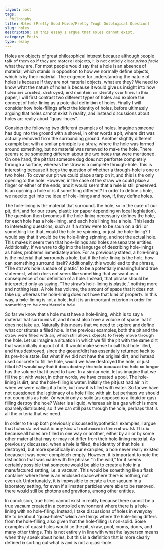 ```yaml
---
layout: post
tags:
- Philosophy
title: Holes (Pretty Good Movie/Pretty Tough Ontological Question)
slug: holes
description: In this essay I argue that holes cannot exist.
category: Posts
type: essay
---
```


Holes are objects of great philosophical interest because although people talk of them as if they are material objects, it is not entirely clear _prima facie_ what they are. For most people would say that a hole is an absence of material, which stands in opposition to how we normally define objects, which is by their material. The exigence for understanding the nature of holes is because if they are not material objects, what are they? We need to know what the nature of holes is because it would give us insight into how holes are created, destroyed, and maintain an identity over time. In this paper, I will first contrast two different types of holes and explore the concept of hole-lining as a potential definition of holes. Finally I will consider how hole-fillings affect the identity of holes, before ultimately arguing that holes cannot exist in reality, and instead discussions about holes are really about “quasi-holes”.

Consider the following two different examples of holes. Imagine someone has dug into the ground with a shovel, in other words a pit, where dirt was actually removed from the surrounding ground. Another slightly different example but with a similar principle is a straw, where the hole was formed around something, but no material was removed to make the hole. There seems to be something different about the two holes that were mentioned. On one hand, the pit that someone dug does not perforate completely through a surface, whereas the straw is a complete through-hole. This is interesting because it begs the question of whether a through-hole is one or two holes. To cover our pit we could place a tarp on it, and this is the only opening to the hole. However, in the case of the straw we could place a finger on either of the ends, and it would seem that a hole is still preserved. Is an opening a hole or is it something different? In order to define a hole, we need to get into the idea of hole-linings and how, if, they define holes. 

The hole-lining is the material that surrounds the hole, so in the case of our pit, dirt, and for our straw, plastic (or paper depending on local legislation). The question then becomes if the hole-lining necessarily defines the hole, for each hole has a hole-lining, and each hole lining has a hole. This leads to interesting questions, such as if a straw were to be spun on a drill or something like that, would the hole be spinning, or just the hole-lining? I would say that it would be the hole-lining spinning, and not the actual hole. This makes it seem then that hole-linings and holes are separate entities. Additionally, if we were to dig into the language of describing hole-linings as holes, problems immediately arise. For as previously stated, a hole-lining is the material that surrounds a hole, but if the hole-lining is the hole, how can something surround itself? Additionally, this would lead to the phrase, “The straw’s hole is made of plastic” to be a potentially meaningful and true statement, which does not seem like something that we want as a consequence of our definition of a hole. Instead, that phrase should be interpreted only as saying, “The straw’s hole-lining is plastic,” nothing more and nothing less. A hole has volume, the amount of space that it does not take up, whereas the hole-lining does not have that kind of property. In this way, a hole-lining is not a hole, but it is an important criterion in order for something to be considered a hole.
	
So far we know that a hole must have a hole-lining, which is to say a material that surrounds it, and it must also have a volume of space that it does not take up. Naturally this means that we need to explore and define what constitutes a filled hole. In the previous examples, both the pit and the straw were filled with air, which still allows objects to freely move through the hole. Let us imagine a situation in which we fill the pit with the same dirt that was initially dug out of it. It would make sense to call that hole filled, and thus destroyed, since the ground/dirt has essentially returned back to its pre-hole state. But what if we did not have the original dirt, and instead used concrete to fill the hole, would we have destroyed the hole, or just filled it? I would say that it does destroy the hole because the hole no longer has the volume that it used to have. In a similar vein, let us imagine that we fill the pit with water, in other words, we have created a pool. The hole-lining is dirt, and the hole-filling is water. Initially the pit just had air in it when we were calling it a hole, but now it is filled with water. So far we have not questioned the legitimacy of a hole filled with air, but perhaps we should not count this as hole. Or would only a solid (as opposed to a liquid or gas) filling destroy the hole? Water is a liquid, whereas air is a gas which is more sparsely distributed, so if we can still pass through the hole, perhaps that is all the criteria that we need.

In order to tie up both previously discussed hypothetical examples, I argue that holes do not exist in any kind of real sense in the real world. This is because all holes are filled in one way or another, either by air or by some other material that may or may not differ from their hole-lining material. As previously discussed, when a hole is filled, the identity of that hole is destroyed, but more specifically in our examples, a hole never really existed because it was never completely empty. However, it is important to note the distinction that was made with the phrase “in the wild,” for it seems certainly possible that someone would be able to create a hole in a manufactured setting, i.e. a vacuum. This would be something like a flask container where there is an enclosed space where there is nothing, not even air. Unfortunately, it is impossible to create a true vacuum in a laboratory setting, for even if all matter particles were able to be removed, there would still be photons and gravitons, among other entities. 

In conclusion, true holes cannot exist in reality because there cannot be a true vacuum created in a controlled environment where there is a hole-lining with no hole-filling. Instead, I take discussions of holes in everyday life to be about “quasi-holes” which are things where the hole-lining differs from the hole-filling, also given that the hole-filling is non-solid. Some examples of quasi-holes would be the pit, straw, pool, rooms, doors, and many other things. This is not entirely in line with what the layperson means when they speak about holes, but this is a definition that is more clearly defined in sorting out what is and is not a quasi-hole.